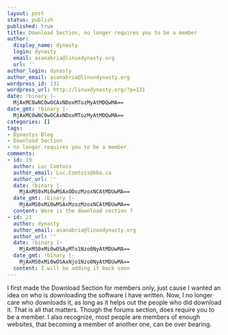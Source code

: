 ```yaml
---
layout: post
status: publish
published: true
title: Download Section, no longer requires you to be a member
author:
  display_name: dynasty
  login: dynasty
  email: asanabria@linuxdynasty.org
  url: ''
author_login: dynasty
author_email: asanabria@linuxdynasty.org
wordpress_id: 131
wordpress_url: http://linuxdynasty.org/?p=131
date: !binary |-
  MjAxMC0wNC0wOCAxNDoxMTozMyAtMDQwMA==
date_gmt: !binary |-
  MjAxMC0wNC0wOCAxNDoxMTozMyAtMDQwMA==
categories: []
tags:
- Dynastys Blog
- Download Section
- no longer requires you to be a member
comments:
- id: 19
  author: Luc Comtois
  author_email: Luc.Comtois@bba.ca
  author_url: ''
  date: !binary |-
    MjAxMS0xMi0wMSAxODozMzoxNCAtMDUwMA==
  date_gmt: !binary |-
    MjAxMS0xMi0wMSAxMzozMzoxNCAtMDUwMA==
  content: Were is the download section ?
- id: 21
  author: dynasty
  author_email: asanabria@linuxdynasty.org
  author_url: ''
  date: !binary |-
    MjAxMS0xMi0wOSAyMTo1Nzo0NyAtMDUwMA==
  date_gmt: !binary |-
    MjAxMS0xMi0wOSAxNjo1Nzo0NyAtMDUwMA==
  content: I will be adding it back soon
---
```

<p>I first made the Download Section for members only, just cause I wanted an idea on who is downloading the software I have written. Now, I no longer care who downloads it, as long as it helps out the people who did download it. That is all that matters. Though the forums section, does require you to be a member. I also recognize, most people are members of enough websites, that becoming a member of another one, can be over bearing.</p>
